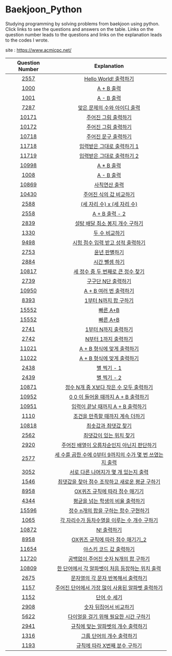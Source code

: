 # Baekjoon_Python

Studying programming by solving problems from baekjoon using python. 
Click links to see the questions and answers on the table. 
Links on the question number leads to the questions and links on the explanation leads to the codes I wrote. 

site : https://www.acmicpc.net/

|Question Number|Explanation|
|:-:|:-:|
|[2557](https://www.acmicpc.net/problem/2557)|[Hello World! 출력하기](https://github.com/Peter-Roh/Baekjoon_Python/blob/master/2557.py)|
|[1000](https://www.acmicpc.net/problem/1000)|[A + B 출력](https://github.com/Peter-Roh/Baekjoon_Python/blob/master/1000.py)|
|[1001](https://www.acmicpc.net/problem/1001)|[A - B 출력](https://github.com/Peter-Roh/Baekjoon_Python/blob/master/1001.py)|
|[7287](https://www.acmicpc.net/problem/7287)|[맞은 문제의 수와 아이디 출력](https://github.com/Peter-Roh/Baekjoon_Python/blob/master/7287.py)|
|[10171](https://www.acmicpc.net/problem/10171)|[주어진 그림 출력하기](https://github.com/Peter-Roh/Baekjoon_Python/blob/master/10171.py3)|
|[10172](https://www.acmicpc.net/problem/10172)|[주어진 그림 출력하기](https://github.com/Peter-Roh/Baekjoon_Python/blob/master/10172.py)|
|[10718](https://www.acmicpc.net/problem/10718)|[주어진 문구 출력하기](https://github.com/Peter-Roh/Baekjoon_Python/blob/master/10718.py)|
|[11718](https://www.acmicpc.net/problem/11718)|[입력받은 그대로 출력하기 1](https://github.com/Peter-Roh/Baekjoon_Python/blob/master/11718.py)|
|[11719](https://www.acmicpc.net/problem/11719)|[입력받은 그대로 출력하기 2](https://github.com/Peter-Roh/Baekjoon_Python/blob/master/11719.py)|
|[10998](https://www.acmicpc.net/problem/10998)|[A * B 출력](https://github.com/Peter-Roh/Baekjoon_Python/blob/master/10998.py)|
|[1008](https://www.acmicpc.net/problem/1008)|[A - B 출력](https://github.com/Peter-Roh/Baekjoon_Python/blob/master/1008.py)|
|[10869](https://www.acmicpc.net/problem/10869)|[사칙연산 출력](https://github.com/Peter-Roh/Baekjoon_Python/blob/master/10869.py)|
|[10430](https://www.acmicpc.net/problem/10430)|[주어진 식의 값 비교하기](https://github.com/Peter-Roh/Baekjoon_Python/blob/master/10430.py)|
|[2588](https://www.acmicpc.net/problem/2588)|[(세 자리 수) x (세 자리 수)](https://github.com/Peter-Roh/Baekjoon_Python/blob/master/2588.py3)|
|[2558](https://www.acmicpc.net/problem/2558)|[A + B 출력 - 2](https://github.com/Peter-Roh/Baekjoon_Python/blob/master/2558.py)|
|[2839](https://www.acmicpc.net/problem/2839)|[설탕 배달 최소 봉지 개수 구하기](https://github.com/Peter-Roh/Baekjoon_Python/blob/master/2839.py)|
|[1330](https://www.acmicpc.net/problem/1330)|[두 수 비교하기](https://github.com/Peter-Roh/Baekjoon_Python/blob/master/1330.py3)|
|[9498](https://www.acmicpc.net/problem/9498)|[시험 점수 입력 받고 성적 출력하기](https://github.com/Peter-Roh/Baekjoon_Python/blob/master/9498.py3)|
|[2753](https://www.acmicpc.net/problem/2753)|[윤년 판별하기](https://github.com/Peter-Roh/Baekjoon_Python/blob/master/2753.py3)|
|[2884](https://www.acmicpc.net/problem/2884)|[시간 뺄셈 하기](https://github.com/Peter-Roh/Baekjoon_Python/blob/master/2884.py3)|
|[10817](https://www.acmicpc.net/problem/10817)|[세 정수 중 두 번째로 큰 정수 찾기](https://github.com/Peter-Roh/Baekjoon_Python/blob/master/10817.py3)|
|[2739](https://www.acmicpc.net/problem/2739)|[구구단 N단 출력하기](https://github.com/Peter-Roh/Baekjoon_Python/blob/master/2739.py3)|
|[10950](https://www.acmicpc.net/problem/10950)|[A + B 여러 번 출력하기](https://github.com/Peter-Roh/Baekjoon_Python/blob/master/10950.py3)|
|[8393](https://www.acmicpc.net/problem/8393)|[1부터 N까지 합 구하기](https://github.com/Peter-Roh/Baekjoon_Python/blob/master/8393.py3)|
|[15552](https://www.acmicpc.net/problem/15552)|[빠른 A+B](https://github.com/Peter-Roh/Baekjoon_Python/blob/master/15552.py3)|
|[15552](https://www.acmicpc.net/problem/15552)|[빠른 A+B](https://github.com/Peter-Roh/Baekjoon_Python/blob/master/15552_2.py3)|
|[2741](https://www.acmicpc.net/problem/2741)|[1부터 N까지 출력하기](https://github.com/Peter-Roh/Baekjoon_Python/blob/master/2741.py3)|
|[2742](https://www.acmicpc.net/problem/2742)|[N부터 1까지 출력하기](https://github.com/Peter-Roh/Baekjoon_Python/blob/master/2742.py3)|
|[11021](https://www.acmicpc.net/problem/11021)|[A + B 형식에 맞게 출력하기](https://github.com/Peter-Roh/Baekjoon_Python/blob/master/11021.py3)|
|[11022](https://www.acmicpc.net/problem/11022)|[A + B 형식에 맞게 출력하기](https://github.com/Peter-Roh/Baekjoon_Python/blob/master/11022.py3)|
|[2438](https://www.acmicpc.net/problem/2438)|[별 찍기 - 1](https://github.com/Peter-Roh/Baekjoon_Python/blob/master/2438.py3)|
|[2439](https://www.acmicpc.net/problem/2439)|[별 찍기 - 2](https://github.com/Peter-Roh/Baekjoon_Python/blob/master/2439.py3)|
|[10871](https://www.acmicpc.net/problem/10871)|[정수 N개 중 X보다 작은 수 모두 출력하기](https://github.com/Peter-Roh/Baekjoon_Python/blob/master/10871.py3)|
|[10952](https://www.acmicpc.net/problem/10952)|[0 0 이 들어올 때까지 A + B 출력하기](https://github.com/Peter-Roh/Baekjoon_Python/blob/master/10952.py3)|
|[10951](https://www.acmicpc.net/problem/10951)|[입력이 끝날 때까지 A + B 출력하기](https://github.com/Peter-Roh/Baekjoon_Python/blob/master/10951.py3)|
|[1110](https://www.acmicpc.net/problem/1110)|[조건을 만족할 때까지 계속 더하기](https://github.com/Peter-Roh/Baekjoon_Python/blob/master/1110.py3)|
|[10818](https://www.acmicpc.net/problem/10818)|[최솟값과 최댓값 찾기](https://github.com/Peter-Roh/Baekjoon_Python/blob/master/10818.py3)|
|[2562](https://www.acmicpc.net/problem/2562)|[최댓값이 있는 위치 찾기](https://github.com/Peter-Roh/Baekjoon_Python/blob/master/2562.py3)|
|[2920](https://www.acmicpc.net/problem/2920)|[주어진 배열이 오름차순인지 아닌지 판단하기](https://github.com/Peter-Roh/Baekjoon_Python/blob/master/2920.py3)|
|[2577](https://www.acmicpc.net/problem/2577)|[세 수를 곱한 수에 0부터 9까지의 수가 몇 번 쓰였는지 출력](https://github.com/Peter-Roh/Baekjoon_Python/blob/master/2577.py3)|
|[3052](https://www.acmicpc.net/problem/3052)|[서로 다른 나머지가 몇 개 있는지 출력](https://github.com/Peter-Roh/Baekjoon_Python/blob/master/3052.py3)|
|[1546](https://www.acmicpc.net/problem/1546)|[최댓값을 찾아 점수 조작하고 새로운 평균 구하기](https://github.com/Peter-Roh/Baekjoon_Python/blob/master/1546.py3)|
|[8958](https://www.acmicpc.net/problem/8958)|[OX퀴즈 규칙에 따라 점수 매기기](https://github.com/Peter-Roh/Baekjoon_Python/blob/master/8958.py3)|
|[4344](https://www.acmicpc.net/problem/4344)|[평균을 넘는 학생의 비율 출력하기](https://github.com/Peter-Roh/Baekjoon_Python/blob/master/4344.py3)|
|[15596](https://www.acmicpc.net/problem/15596)|[정수 n개의 합을 구하는 함수 구현하기](https://github.com/Peter-Roh/Baekjoon_Python/blob/master/15596.py3)|
|[1065](https://www.acmicpc.net/problem/1065)|[각 자리수가 등차수열을 이루는 수 개수 구하기](https://github.com/Peter-Roh/Baekjoon_Python/blob/master/1065.py3)|
|[10872](https://www.acmicpc.net/problem/10872)|[N! 출력하기](https://github.com/Peter-Roh/Baekjoon_Python/blob/master/10872.py3)|
|[8958](https://www.acmicpc.net/problem/8958)|[OX퀴즈 규칙에 따라 점수 매기기_2](https://github.com/Peter-Roh/Baekjoon_Python/blob/master/8958_2.py3)|
|[11654](https://www.acmicpc.net/problem/11654)|[아스키 코드 값 출력하기](https://github.com/Peter-Roh/Baekjoon_Python/blob/master/11654.py3)|
|[11720](https://www.acmicpc.net/problem/11720)|[공백없이 주어진 숫자 N개의 합 구하기](https://github.com/Peter-Roh/Baekjoon_Python/blob/master/11720.py3)|
|[10809](https://www.acmicpc.net/problem/10809)|[한 단어에서 각 알파벳이 처음 등장하는 위치 출력](https://github.com/Peter-Roh/Baekjoon_Python/blob/master/10809.py3)|
|[2675](https://www.acmicpc.net/problem/2675)|[문자열의 각 문자 반복해서 출력하기](https://github.com/Peter-Roh/Baekjoon_Python/blob/master/2675.py3)|
|[1157](https://www.acmicpc.net/problem/1157)|[주어진 단어에서 가장 많이 사용된 알파벳 출력하기](https://github.com/Peter-Roh/Baekjoon_Python/blob/master/1157.py3)|
|[1152](https://www.acmicpc.net/problem/1152)|[단어 수 세기](https://github.com/Peter-Roh/Baekjoon_Python/blob/master/1152.py3)|
|[2908](https://www.acmicpc.net/problem/2908)|[숫자 뒤집어서 비교하기](https://github.com/Peter-Roh/Baekjoon_Python/blob/master/2908.py3)|
|[5622](https://www.acmicpc.net/problem/5622)|[다이얼을 걸기 위해 필요한 시간 구하기](https://github.com/Peter-Roh/Baekjoon_Python/blob/master/5622.py3)|
|[2941](https://www.acmicpc.net/problem/2941)|[규칙에 맞는 알파벳의 개수 출력하기](https://github.com/Peter-Roh/Baekjoon_Python/blob/master/2941.py3)|
|[1316](https://www.acmicpc.net/problem/1316)|[그룹 단어의 개수 출력하기](https://github.com/Peter-Roh/Baekjoon_Python/blob/master/1316.py3)|
|[1193](https://www.acmicpc.net/problem/1193)|[규칙에 따라 X번째 분수 구하기](https://github.com/Peter-Roh/Baekjoon_Python/blob/master/1193.py3)|
